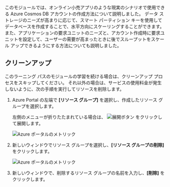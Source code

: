 このモジュールでは、オンライン小売アプリのような現実のシナリオで使用できる Azure Cosmos DB アカウントの作成方法について説明しました。 データ ストレージのニーズが高まりに応じて、スマート パーティション キーを使用してデータベースを作成することで、水平方向にスケーリングすることができます。 また、アプリケーションの要求ユニットのニーズと、アカウント作成時に要求ユニットを設定して、ユーザーの需要が高まったときに後でスループットをスケール アップできるようにする方法についても説明しました。

## <a name="cleanup"></a>クリーンアップ

このラーニング パスのモジュールの学習を続ける場合は、クリーンアップ プロセスをスキップしてください。 それ以外の場合は、サービスの使用料金が発生しないように、次の手順を実行してリソースを削除します。

1. Azure Portal の左端で **[リソース グループ]** を選択し、作成したリソース グループを選択します。  

    左側のメニューが折りたたまれている場合は、 ![展開ボタン](../media/5-create-a-database-and-collection/expand.png) をクリックして展開します。

   ![Azure ポータルのメトリック](../media/5-create-a-database-and-collection/delete-resources-select.png)

2. 新しいウィンドウでリソース グループを選択し、**[リソース グループの削除]** をクリックします。

   ![Azure ポータルのメトリック](../media/5-create-a-database-and-collection/delete-resources.png)

3. 新しいウィンドウで、削除するリソース グループの名前を入力し、**[削除]** をクリックします。

